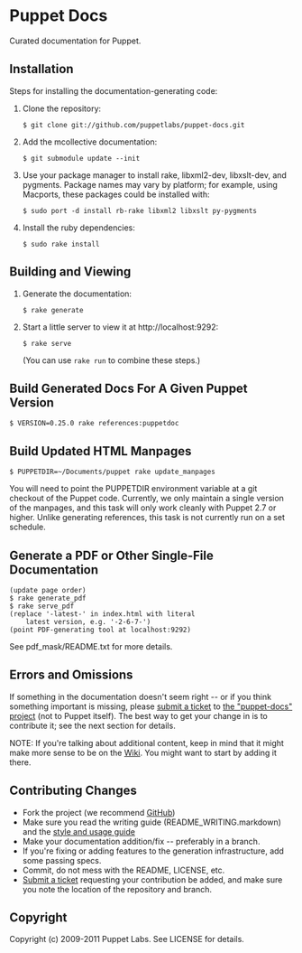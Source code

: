 Puppet Docs
===========

Curated documentation for Puppet.

Installation
------------

Steps for installing the documentation-generating code:

1.  Clone the repository:

        $ git clone git://github.com/puppetlabs/puppet-docs.git

2.  Add the mcollective documentation:

        $ git submodule update --init

2.  Use your package manager to install rake, libxml2-dev,
    libxslt-dev, and pygments.  Package names may vary by platform; for example,
    using Macports, these packages could be installed with:

        $ sudo port -d install rb-rake libxml2 libxslt py-pygments

3.  Install the ruby dependencies:

        $ sudo rake install

Building and Viewing
--------------------

1.  Generate the documentation:

        $ rake generate

2.  Start a little server to view it at http://localhost:9292:

        $ rake serve

    (You can use `rake run` to combine these steps.)

Build Generated Docs For A Given Puppet Version
-----------------------------------------------

    $ VERSION=0.25.0 rake references:puppetdoc

Build Updated HTML Manpages
---------------------------

    $ PUPPETDIR=~/Documents/puppet rake update_manpages

You will need to point the PUPPETDIR environment variable at a git checkout of
the Puppet code. Currently, we only maintain a single version of the manpages,
and this task will only work cleanly with Puppet 2.7 or higher. Unlike
generating references, this task is not currently run on a set schedule.

Generate a PDF or Other Single-File Documentation
-------------------------------------------------

    (update page order)
    $ rake generate_pdf
    $ rake serve_pdf
    (replace '-latest-' in index.html with literal
        latest version, e.g. '-2-6-7-')
    (point PDF-generating tool at localhost:9292)

See pdf_mask/README.txt for more details.

Errors and Omissions
--------------------

If something in the documentation doesn't seem right -- or if you
think something important is missing, please [submit a ticket][1] to
[the "puppet-docs" project][1] (not to Puppet itself).  The best way
to get your change in is to contribute it; see the next section for
details.

NOTE: If you're talking about additional content, keep in mind that it might
make more sense to be on the [Wiki][2].  You might want to start by
adding it there.

Contributing Changes
--------------------

* Fork the project (we recommend [GitHub][3])
* Make sure you read the writing guide (README_WRITING.markdown) and the 
[style and usage guide][4]
* Make your documentation addition/fix -- preferably in a branch.
* If you're fixing or adding features to the generation
  infrastructure, add some passing specs.
* Commit, do not mess with the README, LICENSE, etc.
* [Submit a ticket][1] requesting your contribution be added, and make
  sure you note the location of the repository and branch.

[1]: http://projects.puppetlabs.com/projects/puppet-docs
[2]: http://projects.puppetlabs.com/projects/puppet/wiki/
[3]: http://github.com
[4]: http://docs.puppetlabs.com/guides/style_and_usage.html

Copyright
---------

Copyright (c) 2009-2011 Puppet Labs. See LICENSE for details.


